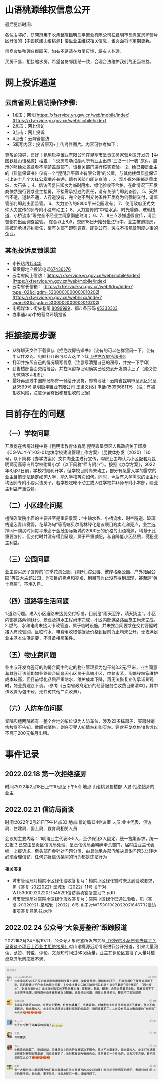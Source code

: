 # 山语桃源维权信息公开

最后更新时间:<!-- uptime -->

各位友邻好，该网页用于收集整理昆明启平置业有限公司在昆明市呈贡区吴家营片区开发的【中国铁建山语桃源】楼盘业主维权相关信息，该页面将不定期更新。

信息收集整理自群聊天，如有不妥请在群里反馈，将有人处理。

买房不易，拒接缩水房，希望各友邻团结一致，合理合法维护我们的正当权益。

# 网上投诉通道

## 云南省网上信访操作步骤:
* 1点击：网址[https://xfservice.yn.gov.cn/web/mobile/index](https://xfservice.yn.gov.cn/web/mobile/index)
* 2点击：网上信访
* 3点击：网上投诉
* 4点击：云南省信访
* 5填写内容：投诉原因+上传附件图片。内容可参考如下：

尊敬的领导，您好！昆明启平置业有限公司在昆明市呈贡区吴家营片区开发的【中国铁建山语桃源】楼盘：
1.交房现场拒绝向所有业主出示“三证一书一表”原件，展示的喷绘处盖章看不清楚盖章部门，请相关部门进行核实查验。
2、给已接房业主的《质量保证书》仅有一个“昆明启平置业有限公司”的公章，与其他楼盘质量保证书上的十几个大红公章相差甚远，请有关部门即刻查验；
3、现小区外围都是黄土坡、大石头；
4、信访回复告知水为临时用水、绿化验收不合格，在此情况下开发商依然强行要求业主接房，不接需承担违约责任，请有关部门即刻查验。
5、天然气不通，道路不通，人行道没有，完全达不到交付条件开发商为何强制交付，请监管部门即刻出面监管。
6、大力宣传的8000平米公园没有；
7、使用政府正式文件大力宣传的师专附小没有动工；
8、大力宣传的“中轴水系、时光隧道、玻璃栈道、小桥流水”等完全不经业主同意彻底取消；
6、7、8三点涉嫌虚假宣传，请监督部门出面调查监管。
综合以上8点，交房18日开始分批进行中，业主被迫接房，需被迫承担违约责任，请有关部门即刻调查，即刻公布，惩戒不按规章制度办事的企业。 

## 其他投诉反馈渠道

* 市长热线[12345](tel:12345)
* 呈贡房地产投诉电话[67436676](tel:67436676)
* 云南省网上信访：[https://xfservice.yn.gov.cn/web/mobile/index](https://xfservice.yn.gov.cn/web/mobile/index)
* 云南省长信箱： [https://xfservice.yn.gov.cn/web/ldxx/index?type=02&djjgdm=5300000000000010202](https://xfservice.yn.gov.cn/web/ldxx/index?type=02&djjgdm=5300000000000010202)
* 电视媒体：街头巷尾 [8099999](tel:8099999)，都市条形码 [65333333](tel:65333333)
* 办事通app中的营商环境投诉


# 拒接接房步骤

* 从群聊天文件下载保存《拒绝收房告知书》（没有的可以在群里问一下，会有小伙伴发的。电脑打开的可以去这里下载[《拒绝收房告知书》](相关文档/拒绝收房告知书.docx)）
* 打印并按照自己的情况填写信息（注意写清楚自己的房号，并按一下手印）
* 到售楼部当面交给前台，并拍照留存证明确实已经交到开发商手上了（建议使用微商水印相机）
* 最好再通过中国邮政邮寄一份给开发商，邮寄地址：云南省昆明市呈贡区兴呈路3599号 昆明启平置业有限公司 王建文(收) 电话:15096681175 （注：有被拒收风险，注意保留寄出和被拒收的证据）


# 目前存在的问题

## （一）学校问题

开发商在售房过程中将《昆明市教育体育局 昆明市呈贡区人民政府关于印发《CG-WJY-Y1-03-01地块学校建设管理工作方案》（昆教体办发〔2020〕180号，以下简称《办学方案》）文件向业主进行宣传，购房业主均认为小区配套为昆明师范高等专科学校附属小学（以下简称“师专附小”）。按照《办学方案》，2022年8月31日前，学校将顺利开学，但学校目前尚未动工，部分有急需入学的需求的业主目前无法确定如何入学，能入学校等次如何。同时，今后有入学需求的业主也均因师专附小购买该房子，若学校吃吃不动工或入驻学校并非师专附小本部，则业主利益严重受损。

## （二）小区绿化问题
檀院及棠院小区的主要甚至是重要景观：“中轴水系、小桥流水、时空隧道、玻璃栈道及青山雾雨，花草海甸”等高端贝尔高林绿化是该项目的卖点和亮点，业主选择同一购买时间每平米高于金茂国际新城约2000元的价格的山语桃源，均基于此重要宣传，但交付时并没有得到呈现，属于严重减配，私自降低小区品质，侵犯业主利益。

## （三）公园问题
业主购买房子宣传的“四季花海公园、绿野仙踪公园、彼岸格桑公园、户外拓展公园”等四大主题公园，为项目的卖点和亮点，到目前为止没有得到呈现，甚至是“黄土高原”，不堪入目。

## （四）道路等生活问题
1.道路问题。进入小区道路未达到交付标准，目前是“雨天泥泞，晴天扬尘”。小区内部道路两侧绿化、景观及排水工程尚未完成，小区内部道路路面施工尚未完成。
2.燃气、水和电尚未接入市政管道，属于临时设施，并未按合同要求在交付房屋时接入市政管网，且临时水、电费用收取依据及价格到目前为止均未公开，无法满足业主基本生活需要，不具备接房条件。

## （五）物业费问题
业主与开发商签订的购房合同中约定的物业管理费为包干制3.2元/平米，业主同意与其签订该前期物业管理合同是因小区属于高端小区，中轴水系，高端绿植等维护成本较高，但目前绿化品质严重缩水，维护成本下降，再无法恢复宣传承诺景观时，物业费建议下调。（参考《云南省政府定价的经营服务性收费目录清单》，其中该收费为包干价，无任何其他二次收费）。

## （六）人防车位问题
棠院和檀两院都有一整个台地的车位设为人防车位，涉及20多栋房子，买房时销售故意不告知。欺瞒式销售，剥夺买受人知情权和购买权。要求开发商售销售或以不高于200元每月出租。



# 事件记录

## 2022.02.18 第一次拒绝接房

时间:2022年2月18日上午10点至下午5点 地点:山语桃源售楼部 人员:拒绝接房的业主



## 2022.02.21 信访局面谈

时间:2022年2月21日下午14点30 地点:信访局134会议室 人员:业主代表、信访局、住建局、国土局、教育局相关人员

会议的主要内容：
1明确业主代表3-5人，至少保证3人固定，统一搜集诉求，统一汇报
2.已交由呈贡区信访局处理，呈贡信访局会明确牵头部门，届时由业主代表统一上报诉求，牵头部门会针对问题分类，由具体承办部门解决具体问题3.让转达必须合理信访，任何违反信访条例的行为都是违法行为

#### 相关答复

* 城市管理局对檀院小区绿化验收答复为：檀院小区绿化暂时未达到验收要求，见《答复-20220221-呈城发〔2022〕11号 关于对WT5300002022021545291信访事项答复意见书.pdf》
* 城市管理局对棠院小区绿化验收答复为：棠院小区绿化已通过验收，见《答复-20220221-呈城发〔2022〕6号 关于对WT5301002022021646732信访事项答复意见书.pdf》

## 2022.02.24 公众号“大象房鉴所”跟踪报道

2022年2月24日晚19:21，公众号大象房鉴所发布文章[《说好的小区景观去哪了？呈贡这个项目上百业主拒绝接房》](https://mp.weixin.qq.com/s/cT_2PUf9V-EqR3nEtvGXNQ)对山语桃源近期情况进行公开报道，引来大量阅读、点赞、转载、评论，文章短时间过5K阅读量，业主在评论区宣泄了大量对楼盘及开发商态度不满。

![事件-公众号评论](相关证据/其他/事件-公众号评论.png)



